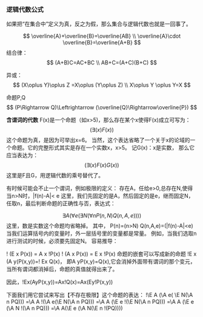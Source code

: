 ### 逻辑代数公式

如果把“在集合中”定义为真，反之为假，那么集合与逻辑代数也就是一回事了。

$$
\overline{A}+\overline{B}=\overline{AB}
\\
\overline{A}\cdot \overline{B}=\overline{A+B}
$$
结合律：
$$
(A+B)C=AC+BC
\\
AB+C=(A+C)(B+C)
$$

异或：
$$
(X\oplus Y)\oplus Z =X\oplus (Y\oplus Z)
\\
X\oplus Y \oplus Y=X
$$

命题P,Q
$$
(P\Rightarrow Q)\Leftrightarrow
(\overline{Q}\Rightarrow\overline{P})
$$

**含谓词的代数**
F(x)是一个命题（如x>5)，那么存在某个x使得F(x)成立可写为：
$$
(\exists(x)F(x))
$$
这个命题为真，是因为可举出x=6。
当然，这个表达省略了一个关于x的论域的一个命题。它的完整形式其实是存在一个实数x，x>5。
记G(x)：x是实数，
那么它应当表达为：
$$
(\exists(x)F(x)G(x))
$$
这里是F且G，用逻辑代数的乘号替代了。

有时候可能会不止一个谓词，例如极限的定义：
存在A，任给e>0,总存在N,使得当n>N时，|f(n)-A|< e
这里，我们先固定的是A，然后固定的是e，继而固定N，任取n，最后判断命题的正确性与否，表达式：

$$
\exists A (\forall e( \exists N(\forall n P(n,N)Q(n,A,e))))
$$
这里，数是实数这个命题均省略掉。
其中，
P(n)=(n>N)
Q(n,A,e)=(|f(n)-A|<e)
当我们运算括号内的变量时，外一层括号里的变量都是常量。
例如，当我们选取n进行测试的时候，必须要先固定N。
容易推导：

! (E x P(x)) = A x !P(x)
! (A x P(x)) = E x !P(x)
命题的嵌套可以写成新的命题
!E x (A y(P(x,y))=! Ex Q(x)， 即A yP(x,y)=Q(x),它会消掉外面带有谓词的那个变元，当所有谓词都消掉后，命题的真值就得出来了。

因此，!Ex(AyP(x,y))=Ax!Q(x)=Ax(Ey!P(x,y))

下面我们用它尝试来写出【不存在极限】这个命题的表达：
!\E A (\A e( \E N(\A n PQ)))
=\A A !(\A e(\E N(\A n PQ)))
=\A A (\E e !(\E N(\A n PQ)))
=\A A (\E e (\A N !(\A n PQ)))
=\A A(\E e (\A N(\E n !(PQ))))
